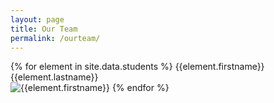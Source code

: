```yaml
---
layout: page
title: Our Team
permalink: /ourteam/
---
```


{% for element in site.data.students %}
{{element.firstname}} {{element.lastname}} <br/>
<img src="{{element.image}}" alt="{{element.firstname}}"/>
{% endfor %}
